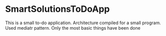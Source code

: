 # SmartSolutionsToDoApp

This is a small to-do application. Architecture compiled for a small program. Used mediatr pattern. Only the most basic things have been done
